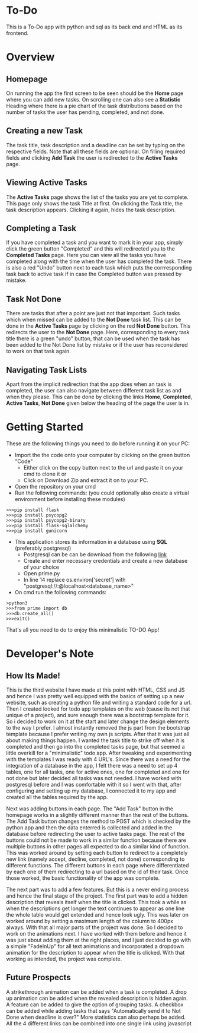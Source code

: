 # To-Do

This is a To-Do app with python and sql as its back end and HTML as its frontend.

# Overview
## Homepage
On running the app the first screen to be seen should be the **Home** page where you can add new tasks. On scrolling one can also see a **Statistic** Heading where there is a pie chart of the task distributions based on the number of tasks the user has pending, completed, and not done.

## Creating a new Task
The task title, task description and a deadline can be set by typing on the respective fields. Note that all these fields are optional. On filling required fields and clicking **Add Task** the user is redirected to the **Active Tasks** page.

## Viewing Active Tasks
The **Active Tasks** page shows the list of the tasks you are yet to complete. This page only shows the task Title at first. On clicking the Task title, the task description appears. Clicking it again, hides the task description.

## Completing a Task
If you have completed a task and you want to mark it in your app, simply click the green button "Completed" and this will redirected you to the **Completed Tasks** page. Here you can view all the tasks you have completed along with the time when the user has completed the task. There is also a red "Undo" button next to each task which puts the corrresponding task back to active task if in case the Completed button was pressed by mistake.

## Task Not Done
There are tasks that after a point are just not that important. Such tasks which when missed can be added to the **Not Done** task list. This can be done in the **Active Tasks** page by clicking on the red **Not Done** button. This redirects the user to the **Not Done** page. Here, corresponding to every task title there is a green "undo" button, that can be used when the task has been added to the Not Done list by mistake or if the user has reconsidered to work on that task again.

## Navigating Task Lists
Apart from the implicit redirection that the app does when an task is completed, the user can also navigate between different task list as and when they please. This can be done by clicking the links **Home**, **Completed**, **Active Tasks**, **Not Done** given below the heading of the page the user is in.

# Getting Started

These are the following things you need to do before running it on your PC:
- Import the the code onto your computer by clicking on the green button "Code"
    - Either click on the copy button next to the url and paste it on your cmd to clone it or
    - Click on Download Zip and extract it on to your PC.
- Open the repository on your cmd
- Run the following commands: (you could optionally also create a virtual environment before installing these modules)
```
>>>pip install flask
>>>pip install psycopg2
>>>pip install psycopg2-binary
>>>pip install flask-sqlalchemy
>>>pip install gunicorn
```
- This application stores its information in a database using **SQL** (preferably postgresql)
    - Postgresql can be can be download from the following [link](https://www.postgresql.org/download/)
    - Create and enter necessary credentials and create a new database of your choice
    - Open prime.py
    - In line 14 replace os.environ\['secret'] with "postgresql://<username>:<password>@localhost<database_name>"
- On cmd run the following commands:
```
>python3
>>>from prime import db
>>>db.create_all()
>>>exit()
```

That's all you need to do to enjoy this minimalistic TO-DO App!


# Developer's Note
## How Its Made!
This is the third website I have made at this point with HTML, CSS and JS and hence I was pretty well equipped with the basics of setting up a new website, such as creating a python file and writing a standard code for a url. Then I created looked for todo app templates on the web (cause its not that unique of a project), and sure enough there was a bootstrap template for it. So i decided to work on it at the start and later change the design elements to the way I prefer. I almost instantly removed the js part from the bootstrap template because I prefer writing my own js scripts. After that it was just all about making things happen. I wanted the task title to strike off when it is completed and then go into the completed tasks page, but that seemed a little overkill for a "minimalistic" todo app. After tweaking and experimenting with the templates I was ready with 4 URL's. Since there was a need for the integration of a database in the app, I felt there was a need to set up 4 tables, one for all tasks, one for active ones, one for completed and one for not done but later decided all tasks was not needed. I have worked with postgresql before and I was comfortable with it so I went with that, after configuring and setting up my database, I connected it to my app and created all the tables required by the app.

Next was adding buttons in each page. The "Add Task" button in the homepage works in a slightly different manner than the rest of the buttons. The Add Task button changes the method to POST which is checked by the python app and then the data enterred is collected and added in the database before redirecting the user to active tasks page. The rest of the buttons could not be made to work in a similar function because there are multiple buttons in other pages all expected to do a similar kind of function. This was worked around by setting each button to redirect to a completely new link (namely accept, decline, completed, not done) corresponding to different functions. The different buttons in each page where differentiated by each one of them redirecting to a url based on the id of their task. Once those worked, the basic functionality of the app was complete.

The next part was to add a few features. But this is a never ending process and hence the final stage of the project. The first part was to add a hidden description that reveals itself when the title is clicked. This took a while as when the descriptions get longer the text continues to appear as one line the whole table would get extended and hence look ugly. This was later on  worked around by setting a maximum length of the column to 400px always. With that all major parts of the project was done. So I decided to work on the animations next. I have worked with them before and hence it was just about adding them at the right places, and I just decided to go with a simple "FadeInUp" for all text animations and incorporated a dropdown animation for the description to appear when the title is clicked. With that working as intended, the project was complete.

## Future Prospects
A strikethrough animation can be added when a task is completed. A drop up animation can be added when the revealed description is hidden again. A feature can be added to give the option of grouping tasks. A checkbox can be added while adding tasks that says "Automatically send it to Not Done when deadline is over?" More statistics can also perhaps be added. All the 4 different links can be combined into one single link using javascript